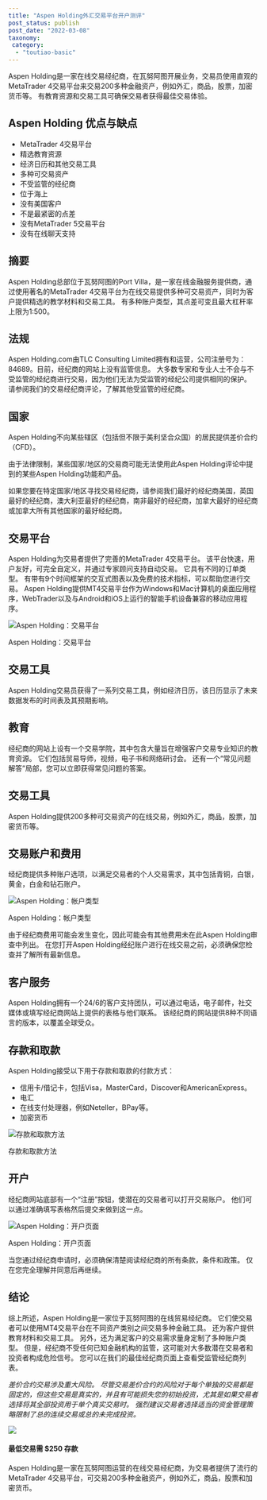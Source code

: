 ```yaml
---
title: "Aspen Holding外汇交易平台开户测评"
post_status: publish
post_date: "2022-03-08"
taxonomy:
 category: 
  - "toutiao-basic"
---
```


Aspen Holding是一家在线交易经纪商，在瓦努阿图开展业务，交易员使用直观的MetaTrader 4交易平台来交易200多种金融资产，例如外汇，商品，股票，加密货币等。 有教育资源和交易工具可确保交易者获得最佳交易体验。

## Aspen Holding 优点与缺点
- MetaTrader 4交易平台
- 精选教育资源
- 经济日历和其他交易工具
- 多种可交易资产
- 不受监管的经纪商
- 位于海上
- 没有美国客户
- 不是最紧密的点差
- 没有MetaTrader 5交易平台
- 没有在线聊天支持


## 摘要

Aspen Holding总部位于瓦努阿图的Port Villa，是一家在线金融服务提供商，通过使用著名的MetaTrader 4交易平台为在线交易提供多种可交易资产，同时为客户提供精选的教学材料和交易工具。 有多种账户类型，其点差可变且最大杠杆率上限为1:500。

## 法规

Aspen Holding.com由TLC Consulting Limited拥有和运营，公司注册号为：84689。目前，经纪商的网站上没有监管信息。 大多数专家和专业人士不会与不受监管的经纪商进行交易，因为他们无法为受监管的经纪公司提供相同的保护。 请参阅我们的交易经纪商评论，了解其他受监管的经纪商。

## 国家

Aspen Holding不向某些辖区（包括但不限于美利坚合众国）的居民提供差价合约（CFD）。

由于法律限制，某些国家/地区的交易商可能无法使用此Aspen Holding评论中提到的某些Aspen Holding功能和产品。

如果您要在特定国家/地区寻找交易经纪商，请参阅我们最好的经纪商美国，英国最好的经纪商，澳大利亚最好的经纪商，南非最好的经纪商，加拿大最好的经纪商或加拿大所有其他国家的最好经纪商。

## 交易平台

Aspen Holding为交易者提供了完善的MetaTrader 4交易平台。 该平台快速，用户友好，可完全自定义，并通过专家顾问支持自动交易。 它具有不同的订单类型。 有带有9个时间框架的交互式图表以及免费的技术指标，可以帮助您进行交易。 Aspen Holding提供MT4交易平台作为Windows和Mac计算机的桌面应用程序，WebTrader以及与Android和iOS上运行的智能手机设备兼容的移动应用程序。

![Aspen Holding：交易平台](https://cdn.fendou.la/funstoutiao/2020/11/Aspen-Holding-Review-Trading-Platform.jpg "Aspen Holding：交易平台")

Aspen Holding：交易平台

## 交易工具

Aspen Holding交易员获得了一系列交易工具，例如经济日历，该日历显示了未来数据发布的时间表及其预期影响。

## 教育

经纪商的网站上设有一个交易学院，其中包含大量旨在增强客户交易专业知识的教育资源。 它们包括贸易导师，视频，电子书和网络研讨会。 还有一个“常见问题解答”局部，您可以立即获得常见问题的答案。

## 交易工具

Aspen Holding提供200多种可交易资产的在线交易，例如外汇，商品，股票，加密货币等。

## 交易账户和费用

经纪商提供多种账户选项，以满足交易者的个人交易需求，其中包括青铜，白银，黄金，白金和钻石账户。

![Aspen Holding：帐户类型](https://cdn.fendou.la/funstoutiao/2020/11/Aspen-Holding-Review-Account-Types-1024x633.jpg "Aspen Holding：帐户类型")

Aspen Holding：帐户类型

由于经纪商费用可能会发生变化，因此可能会有其他费用未在此Aspen Holding审查中列出。 在您打开Aspen Holding经纪账户进行在线交易之前，必须确保您检查并了解所有最新信息。

## 客户服务

Aspen Holding拥有一个24/6的客户支持团队，可以通过电话，电子邮件，社交媒体或填写经纪商网站上提供的表格与他们联系。 该经纪商的网站提供8种不同语言的版本，以覆盖全球受众。

## 存款和取款

Aspen Holding接受以下用于存款和取款的付款方式：
- 信用卡/借记卡，包括Visa，MasterCard，Discover和AmericanExpress。
- 电汇
- 在线支付处理器，例如Neteller，BPay等。
- 加密货币

![存款和取款方法](https://cdn.fendou.la/funstoutiao/2020/11/Aspen-Holding-Review-Deposit-And-Withdrawal-Methods-1024x184.jpg "Aspen Holding：存款和提款方法")

存款和取款方法

## 开户

经纪商网站底部有一个“注册”按钮，使潜在的交易者可以打开交易账户。 他们可以通过准确填写表格然后提交来做到这一点。

![Aspen Holding：开户页面](https://cdn.fendou.la/funstoutiao/2020/11/Aspen-Holding-Review-Account-Opening-Page-592x1024.jpg "Aspen Holding：开户页面")

Aspen Holding：开户页面

当您通过经纪商申请时，必须确保清楚阅读经纪商的所有条款，条件和政策。 仅在您完全理解并同意后再继续。

## 结论

综上所述，Aspen Holding是一家位于瓦努阿图的在线贸易经纪商。 它们使交易者可以使用MT4交易平台在不同资产类别之间交易多种金融工具。 还为客户提供教育材料和交易工具。 另外，还为满足客户的交易需求量身定制了多种账户类型。 但是，经纪商不受任何已知金融机构的监管，这可能对大多数潜在交易者和投资者构成危险信号。 您可以在我们的最佳经纪商页面上查看受监管经纪商列表。

_差价合约交易涉及重大风险。 尽管交易差价合约的风险对于每个单独的交易都是固定的，但这些交易是真实的，并且有可能损失您的初始投资，尤其是如果交易者选择将其全部投资用于单个真实交易时。 强烈建议交易者选择适当的资金管理策略限制了总的连续交易或总的未完成投资。_

![](https://cdn.fendou.la/funstoutiao/2020/11/Aspen-Holding-Logo.png)

#### 最低交易需 **$250** 存款

Aspen Holding是一家在瓦努阿图运营的在线交易经纪商，为交易者提供了流行的MetaTrader 4交易平台，可交易200多种金融资产，例如外汇，商品，股票和加密货币。
